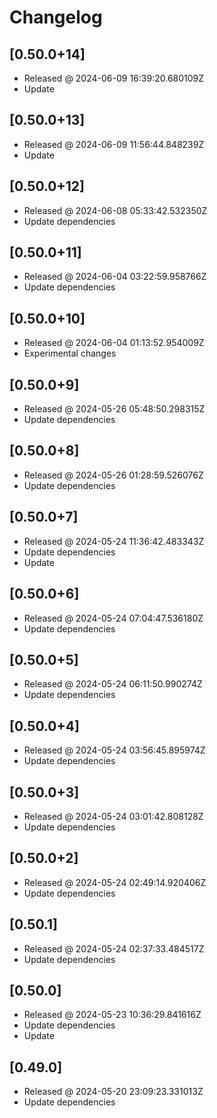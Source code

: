 # Changelog

## [0.50.0+14]

- Released @ 2024-06-09 16:39:20.680109Z
- Update

## [0.50.0+13]

- Released @ 2024-06-09 11:56:44.848239Z
- Update

## [0.50.0+12]

- Released @ 2024-06-08 05:33:42.532350Z
- Update dependencies

## [0.50.0+11]

- Released @ 2024-06-04 03:22:59.958766Z
- Update dependencies

## [0.50.0+10]

- Released @ 2024-06-04 01:13:52.954009Z
- Experimental changes

## [0.50.0+9]

- Released @ 2024-05-26 05:48:50.298315Z
- Update dependencies

## [0.50.0+8]

- Released @ 2024-05-26 01:28:59.526076Z
- Update dependencies

## [0.50.0+7]

- Released @ 2024-05-24 11:36:42.483343Z
- Update dependencies
- Update

## [0.50.0+6]

- Released @ 2024-05-24 07:04:47.536180Z
- Update dependencies

## [0.50.0+5]

- Released @ 2024-05-24 06:11:50.990274Z
- Update dependencies

## [0.50.0+4]

- Released @ 2024-05-24 03:56:45.895974Z
- Update dependencies

## [0.50.0+3]

- Released @ 2024-05-24 03:01:42.808128Z
- Update dependencies

## [0.50.0+2]

- Released @ 2024-05-24 02:49:14.920406Z
- Update dependencies

## [0.50.1]

- Released @ 2024-05-24 02:37:33.484517Z
- Update dependencies

## [0.50.0]

- Released @ 2024-05-23 10:36:29.841616Z
- Update dependencies
- Update

## [0.49.0]

- Released @ 2024-05-20 23:09:23.331013Z
- Update dependencies
